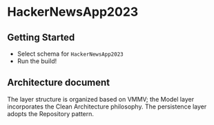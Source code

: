 # HackerNewsApp2023

## Getting Started
- Select schema for `HackerNewsApp2023`
- Run the build!

## Architecture document
The layer structure is organized based on VMMV; the Model layer incorporates the Clean Architecture philosophy. The persistence layer adopts the Repository pattern.
